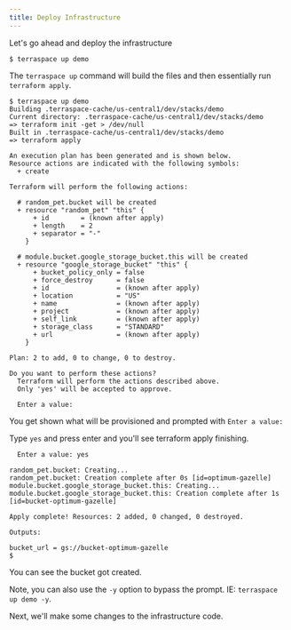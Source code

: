 ```yaml
---
title: Deploy Infrastructure
---
```


Let's go ahead and deploy the infrastructure

    $ terraspace up demo

The `terraspace up` command will build the files and then essentially run `terraform apply`.

    $ terraspace up demo
    Building .terraspace-cache/us-central1/dev/stacks/demo
    Current directory: .terraspace-cache/us-central1/dev/stacks/demo
    => terraform init -get > /dev/null
    Built in .terraspace-cache/us-central1/dev/stacks/demo
    => terraform apply

    An execution plan has been generated and is shown below.
    Resource actions are indicated with the following symbols:
      + create

    Terraform will perform the following actions:

      # random_pet.bucket will be created
      + resource "random_pet" "this" {
          + id        = (known after apply)
          + length    = 2
          + separator = "-"
        }

      # module.bucket.google_storage_bucket.this will be created
      + resource "google_storage_bucket" "this" {
          + bucket_policy_only = false
          + force_destroy      = false
          + id                 = (known after apply)
          + location           = "US"
          + name               = (known after apply)
          + project            = (known after apply)
          + self_link          = (known after apply)
          + storage_class      = "STANDARD"
          + url                = (known after apply)
        }

    Plan: 2 to add, 0 to change, 0 to destroy.

    Do you want to perform these actions?
      Terraform will perform the actions described above.
      Only 'yes' will be accepted to approve.

      Enter a value:

You get shown what will be provisioned and prompted with `Enter a value:`

Type `yes` and press enter and you'll see terraform apply finishing.

      Enter a value: yes

    random_pet.bucket: Creating...
    random_pet.bucket: Creation complete after 0s [id=optimum-gazelle]
    module.bucket.google_storage_bucket.this: Creating...
    module.bucket.google_storage_bucket.this: Creation complete after 1s [id=bucket-optimum-gazelle]

    Apply complete! Resources: 2 added, 0 changed, 0 destroyed.

    Outputs:

    bucket_url = gs://bucket-optimum-gazelle
    $

You can see the bucket got created.

Note, you can also use the `-y` option to bypass the prompt. IE: `terraspace up demo -y`.

Next, we'll make some changes to the infrastructure code.

